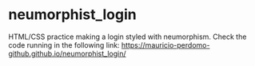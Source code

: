 # neumorphist_login
HTML/CSS practice making a login styled with neumorphism. Check the code running in the following link: https://mauricio-perdomo-github.github.io/neumorphist_login/
